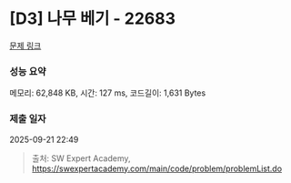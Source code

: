 # [D3] 나무 베기 - 22683 

[문제 링크](https://swexpertacademy.com/main/code/problem/problemDetail.do?contestProbId=AZIyCYJ6p30DFAQP) 

### 성능 요약

메모리: 62,848 KB, 시간: 127 ms, 코드길이: 1,631 Bytes

### 제출 일자

2025-09-21 22:49



> 출처: SW Expert Academy, https://swexpertacademy.com/main/code/problem/problemList.do
